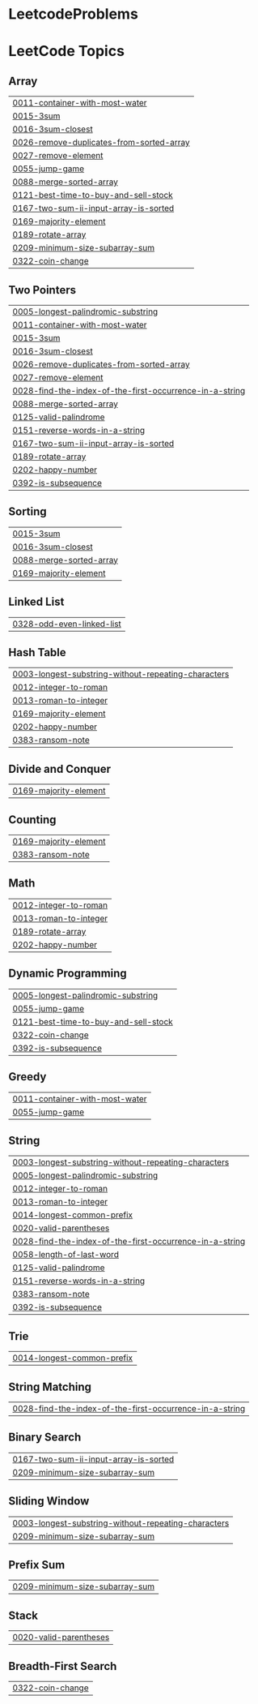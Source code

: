# LeetcodeProblems
<!---LeetCode Topics Start-->
# LeetCode Topics
## Array
|  |
| ------- |
| [0011-container-with-most-water](https://github.com/tanzimul2055/LeetcodeProblems/tree/master/0011-container-with-most-water) |
| [0015-3sum](https://github.com/tanzimul2055/LeetcodeProblems/tree/master/0015-3sum) |
| [0016-3sum-closest](https://github.com/tanzimul2055/LeetcodeProblems/tree/master/0016-3sum-closest) |
| [0026-remove-duplicates-from-sorted-array](https://github.com/tanzimul2055/LeetcodeProblems/tree/master/0026-remove-duplicates-from-sorted-array) |
| [0027-remove-element](https://github.com/tanzimul2055/LeetcodeProblems/tree/master/0027-remove-element) |
| [0055-jump-game](https://github.com/tanzimul2055/LeetcodeProblems/tree/master/0055-jump-game) |
| [0088-merge-sorted-array](https://github.com/tanzimul2055/LeetcodeProblems/tree/master/0088-merge-sorted-array) |
| [0121-best-time-to-buy-and-sell-stock](https://github.com/tanzimul2055/LeetcodeProblems/tree/master/0121-best-time-to-buy-and-sell-stock) |
| [0167-two-sum-ii-input-array-is-sorted](https://github.com/tanzimul2055/LeetcodeProblems/tree/master/0167-two-sum-ii-input-array-is-sorted) |
| [0169-majority-element](https://github.com/tanzimul2055/LeetcodeProblems/tree/master/0169-majority-element) |
| [0189-rotate-array](https://github.com/tanzimul2055/LeetcodeProblems/tree/master/0189-rotate-array) |
| [0209-minimum-size-subarray-sum](https://github.com/tanzimul2055/LeetcodeProblems/tree/master/0209-minimum-size-subarray-sum) |
| [0322-coin-change](https://github.com/tanzimul2055/LeetcodeProblems/tree/master/0322-coin-change) |
## Two Pointers
|  |
| ------- |
| [0005-longest-palindromic-substring](https://github.com/tanzimul2055/LeetcodeProblems/tree/master/0005-longest-palindromic-substring) |
| [0011-container-with-most-water](https://github.com/tanzimul2055/LeetcodeProblems/tree/master/0011-container-with-most-water) |
| [0015-3sum](https://github.com/tanzimul2055/LeetcodeProblems/tree/master/0015-3sum) |
| [0016-3sum-closest](https://github.com/tanzimul2055/LeetcodeProblems/tree/master/0016-3sum-closest) |
| [0026-remove-duplicates-from-sorted-array](https://github.com/tanzimul2055/LeetcodeProblems/tree/master/0026-remove-duplicates-from-sorted-array) |
| [0027-remove-element](https://github.com/tanzimul2055/LeetcodeProblems/tree/master/0027-remove-element) |
| [0028-find-the-index-of-the-first-occurrence-in-a-string](https://github.com/tanzimul2055/LeetcodeProblems/tree/master/0028-find-the-index-of-the-first-occurrence-in-a-string) |
| [0088-merge-sorted-array](https://github.com/tanzimul2055/LeetcodeProblems/tree/master/0088-merge-sorted-array) |
| [0125-valid-palindrome](https://github.com/tanzimul2055/LeetcodeProblems/tree/master/0125-valid-palindrome) |
| [0151-reverse-words-in-a-string](https://github.com/tanzimul2055/LeetcodeProblems/tree/master/0151-reverse-words-in-a-string) |
| [0167-two-sum-ii-input-array-is-sorted](https://github.com/tanzimul2055/LeetcodeProblems/tree/master/0167-two-sum-ii-input-array-is-sorted) |
| [0189-rotate-array](https://github.com/tanzimul2055/LeetcodeProblems/tree/master/0189-rotate-array) |
| [0202-happy-number](https://github.com/tanzimul2055/LeetcodeProblems/tree/master/0202-happy-number) |
| [0392-is-subsequence](https://github.com/tanzimul2055/LeetcodeProblems/tree/master/0392-is-subsequence) |
## Sorting
|  |
| ------- |
| [0015-3sum](https://github.com/tanzimul2055/LeetcodeProblems/tree/master/0015-3sum) |
| [0016-3sum-closest](https://github.com/tanzimul2055/LeetcodeProblems/tree/master/0016-3sum-closest) |
| [0088-merge-sorted-array](https://github.com/tanzimul2055/LeetcodeProblems/tree/master/0088-merge-sorted-array) |
| [0169-majority-element](https://github.com/tanzimul2055/LeetcodeProblems/tree/master/0169-majority-element) |
## Linked List
|  |
| ------- |
| [0328-odd-even-linked-list](https://github.com/tanzimul2055/LeetcodeProblems/tree/master/0328-odd-even-linked-list) |
## Hash Table
|  |
| ------- |
| [0003-longest-substring-without-repeating-characters](https://github.com/tanzimul2055/LeetcodeProblems/tree/master/0003-longest-substring-without-repeating-characters) |
| [0012-integer-to-roman](https://github.com/tanzimul2055/LeetcodeProblems/tree/master/0012-integer-to-roman) |
| [0013-roman-to-integer](https://github.com/tanzimul2055/LeetcodeProblems/tree/master/0013-roman-to-integer) |
| [0169-majority-element](https://github.com/tanzimul2055/LeetcodeProblems/tree/master/0169-majority-element) |
| [0202-happy-number](https://github.com/tanzimul2055/LeetcodeProblems/tree/master/0202-happy-number) |
| [0383-ransom-note](https://github.com/tanzimul2055/LeetcodeProblems/tree/master/0383-ransom-note) |
## Divide and Conquer
|  |
| ------- |
| [0169-majority-element](https://github.com/tanzimul2055/LeetcodeProblems/tree/master/0169-majority-element) |
## Counting
|  |
| ------- |
| [0169-majority-element](https://github.com/tanzimul2055/LeetcodeProblems/tree/master/0169-majority-element) |
| [0383-ransom-note](https://github.com/tanzimul2055/LeetcodeProblems/tree/master/0383-ransom-note) |
## Math
|  |
| ------- |
| [0012-integer-to-roman](https://github.com/tanzimul2055/LeetcodeProblems/tree/master/0012-integer-to-roman) |
| [0013-roman-to-integer](https://github.com/tanzimul2055/LeetcodeProblems/tree/master/0013-roman-to-integer) |
| [0189-rotate-array](https://github.com/tanzimul2055/LeetcodeProblems/tree/master/0189-rotate-array) |
| [0202-happy-number](https://github.com/tanzimul2055/LeetcodeProblems/tree/master/0202-happy-number) |
## Dynamic Programming
|  |
| ------- |
| [0005-longest-palindromic-substring](https://github.com/tanzimul2055/LeetcodeProblems/tree/master/0005-longest-palindromic-substring) |
| [0055-jump-game](https://github.com/tanzimul2055/LeetcodeProblems/tree/master/0055-jump-game) |
| [0121-best-time-to-buy-and-sell-stock](https://github.com/tanzimul2055/LeetcodeProblems/tree/master/0121-best-time-to-buy-and-sell-stock) |
| [0322-coin-change](https://github.com/tanzimul2055/LeetcodeProblems/tree/master/0322-coin-change) |
| [0392-is-subsequence](https://github.com/tanzimul2055/LeetcodeProblems/tree/master/0392-is-subsequence) |
## Greedy
|  |
| ------- |
| [0011-container-with-most-water](https://github.com/tanzimul2055/LeetcodeProblems/tree/master/0011-container-with-most-water) |
| [0055-jump-game](https://github.com/tanzimul2055/LeetcodeProblems/tree/master/0055-jump-game) |
## String
|  |
| ------- |
| [0003-longest-substring-without-repeating-characters](https://github.com/tanzimul2055/LeetcodeProblems/tree/master/0003-longest-substring-without-repeating-characters) |
| [0005-longest-palindromic-substring](https://github.com/tanzimul2055/LeetcodeProblems/tree/master/0005-longest-palindromic-substring) |
| [0012-integer-to-roman](https://github.com/tanzimul2055/LeetcodeProblems/tree/master/0012-integer-to-roman) |
| [0013-roman-to-integer](https://github.com/tanzimul2055/LeetcodeProblems/tree/master/0013-roman-to-integer) |
| [0014-longest-common-prefix](https://github.com/tanzimul2055/LeetcodeProblems/tree/master/0014-longest-common-prefix) |
| [0020-valid-parentheses](https://github.com/tanzimul2055/LeetcodeProblems/tree/master/0020-valid-parentheses) |
| [0028-find-the-index-of-the-first-occurrence-in-a-string](https://github.com/tanzimul2055/LeetcodeProblems/tree/master/0028-find-the-index-of-the-first-occurrence-in-a-string) |
| [0058-length-of-last-word](https://github.com/tanzimul2055/LeetcodeProblems/tree/master/0058-length-of-last-word) |
| [0125-valid-palindrome](https://github.com/tanzimul2055/LeetcodeProblems/tree/master/0125-valid-palindrome) |
| [0151-reverse-words-in-a-string](https://github.com/tanzimul2055/LeetcodeProblems/tree/master/0151-reverse-words-in-a-string) |
| [0383-ransom-note](https://github.com/tanzimul2055/LeetcodeProblems/tree/master/0383-ransom-note) |
| [0392-is-subsequence](https://github.com/tanzimul2055/LeetcodeProblems/tree/master/0392-is-subsequence) |
## Trie
|  |
| ------- |
| [0014-longest-common-prefix](https://github.com/tanzimul2055/LeetcodeProblems/tree/master/0014-longest-common-prefix) |
## String Matching
|  |
| ------- |
| [0028-find-the-index-of-the-first-occurrence-in-a-string](https://github.com/tanzimul2055/LeetcodeProblems/tree/master/0028-find-the-index-of-the-first-occurrence-in-a-string) |
## Binary Search
|  |
| ------- |
| [0167-two-sum-ii-input-array-is-sorted](https://github.com/tanzimul2055/LeetcodeProblems/tree/master/0167-two-sum-ii-input-array-is-sorted) |
| [0209-minimum-size-subarray-sum](https://github.com/tanzimul2055/LeetcodeProblems/tree/master/0209-minimum-size-subarray-sum) |
## Sliding Window
|  |
| ------- |
| [0003-longest-substring-without-repeating-characters](https://github.com/tanzimul2055/LeetcodeProblems/tree/master/0003-longest-substring-without-repeating-characters) |
| [0209-minimum-size-subarray-sum](https://github.com/tanzimul2055/LeetcodeProblems/tree/master/0209-minimum-size-subarray-sum) |
## Prefix Sum
|  |
| ------- |
| [0209-minimum-size-subarray-sum](https://github.com/tanzimul2055/LeetcodeProblems/tree/master/0209-minimum-size-subarray-sum) |
## Stack
|  |
| ------- |
| [0020-valid-parentheses](https://github.com/tanzimul2055/LeetcodeProblems/tree/master/0020-valid-parentheses) |
## Breadth-First Search
|  |
| ------- |
| [0322-coin-change](https://github.com/tanzimul2055/LeetcodeProblems/tree/master/0322-coin-change) |
<!---LeetCode Topics End-->